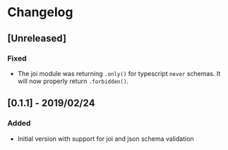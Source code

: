 # Changelog

## [Unreleased]

### Fixed

- The joi module was returning `.only()` for typescript `never` schemas. It will now properly return `.forbidden()`.

## [0.1.1] - 2019/02/24

### Added

- Initial version with support for joi and json schema validation
